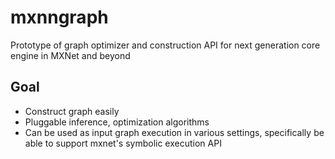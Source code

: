 # mxnngraph
Prototype of graph optimizer and construction API for next generation core engine in MXNet and beyond

## Goal
- Construct graph easily
- Pluggable inference, optimization algorithms
- Can be used as input graph execution in various settings, specifically be able to support mxnet's symbolic execution API


